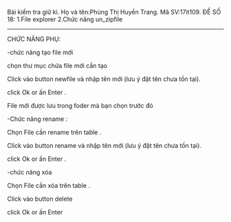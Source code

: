 Bài kiểm tra giữ kì.
Họ và tên:Phùng Thị Huyền Trang.
Mã SV:17it109.
ĐỀ SỐ 18:
1.File explorer
2.Chức năng un_zipfile
*****************************
CHỨC NĂNG PHỤ:

-chức năng tạo file mới

chọn thư mục chứa file mới cần tạo

Click vào button newfile và nhập tên mới (lưu ý đặt tên chưa tồn tại).

click Ok or ấn Enter .

File mới được lưu trong foder mà bạn chọn trước đó

-Chức năng rename :

Chọn File cần rename trên table .

Click vào button rename và nhập tên mới (lưu ý đặt tên chưa tồn tại).

click Ok or ấn Enter .

-chức năng xóa

Chọn File cần xóa trên table .

Click vào button delete

click Ok or ấn Enter
